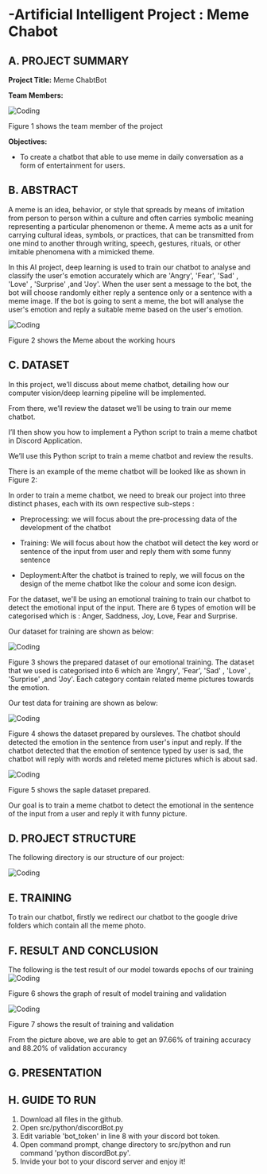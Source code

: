 # -Artificial Intelligent Project : Meme Chabot
## A. PROJECT SUMMARY

**Project Title:** Meme ChabtBot

**Team Members:** 

![Coding](https://github.com/Choo99/Meme-Chatbot/blob/master/misc/Team%20Members.png)

Figure 1 shows the team member of the project

**Objectives:**

- To create a chatbot that able to use meme in daily conversation as a form of entertainment for users.

## B. ABSTRACT
  A meme is an idea, behavior, or style that spreads by means of imitation from person to person within a culture and often carries symbolic meaning representing a particular phenomenon or theme. A meme acts as a unit for carrying cultural ideas, symbols, or practices, that can be transmitted from one mind to another through writing, speech, gestures, rituals, or other imitable phenomena with a mimicked theme.
  
  In this AI project, deep learning is used to train our chatbot to analyse and classify the user's emotion accurately which are 'Angry', 'Fear', 'Sad' , 'Love' , 'Surprise' ,and 'Joy'. When the user sent a message to the bot, the bot will choose randomly either reply a sentence only or a sentence with a meme image. If the bot is going to sent a meme, the bot will analyse the user's emotion and reply a suitable meme based on the user's emotion.
  
![Coding](https://www.todaysparent.com/wp-content/uploads/2017/06/when-your-kid-becomes-a-meme.jpg)

Figure 2 shows the Meme about the working hours

## C. DATASET
In this project, we’ll discuss about meme chatbot, detailing how our computer vision/deep learning pipeline will be implemented.

From there, we’ll review the dataset we’ll be using to train our meme chatbot.

I’ll then show you how to implement a Python script to train a meme chatbot in Discord Application.

We’ll use this Python script to train a meme chatbot and review the results.

There is an example of the meme chatbot will be looked like as shown in Figure 2:

In order to train a meme chatbot, we need to break our project into three distinct phases, each with its own respective sub-steps :

- Preprocessing: we will focus about the pre-processing data of the development of the chatbot

- Training: We will focus about how the chatbot will detect the key word or sentence of the input from user and reply them with some funny sentence 

- Deployment:After the chatbot is trained to reply, we will focus on the design of the meme chatbot like the colour and some icon design.


For the dataset, we'll be using an emotional training to train our chatbot to detect the emotional input of the input. There are 6 types of emotion will be categorised which is : Anger, Saddness, Joy, Love, Fear and Surprise.

Our dataset for training are shown as below:

![Coding](https://github.com/Choo99/Meme-Chatbot/blob/master/misc/dataset.png)

Figure 3 shows the prepared dataset of our emotional training.
The dataset that we used is categorised into 6 which are 'Angry', 'Fear', 'Sad' , 'Love' , 'Surprise' ,and 'Joy'. Each category contain related meme pictures towards the emotion. 

Our test data for training are shown as below:

![Coding](https://github.com/Choo99/Meme-Chatbot/blob/master/misc/test%20data.PNG)

Figure 4 shows the dataset prepared by oursleves.
The chatbot should detected the emotion in the sentence from user's input and reply. If the chatbot detected that the emotion of sentence typed by user is sad, the chatbot will reply with words and releted meme pictures which is about sad. 


![Coding](https://github.com/Choo99/Meme-Chatbot/blob/master/misc/sample%20data.PNG)

Figure 5 shows the saple dataset prepared.

Our goal is to train a meme chatbot to detect the emotional in the sentence of the input from a user and reply it with funny picture.

## D. PROJECT STRUCTURE

The following directory is our structure of our project:

![Coding](https://github.com/Choo99/Meme-Chatbot/blob/master/misc/structure.PNG)


## E. TRAINING
To train our chatbot, firstly we redirect our chatbot to the google drive folders which contain all the meme photo.


## F.  RESULT AND CONCLUSION
The following is the test result of our model towards epochs of our training
![Coding](https://github.com/Choo99/Meme-Chatbot/blob/master/misc/graph.png)

Figure 6 shows the graph of result of model training and validation

![Coding](https://github.com/Choo99/Meme-Chatbot/blob/master/misc/training.PNG)

Figure 7 shows the result of training and validation

From the picture above, we are able to get an 97.66% of training accuracy  and 88.20% of validation accurancy


## G.  PRESENTATION

## H.  GUIDE TO RUN
1. Download all files in the github.
2. Open src/python/discordBot.py
3. Edit variable 'bot_token' in line 8 with your discord bot token.
4. Open command prompt, change directory to src/python and run command 'python discordBot.py'.
5. Invide your bot to your discord server and enjoy it!
